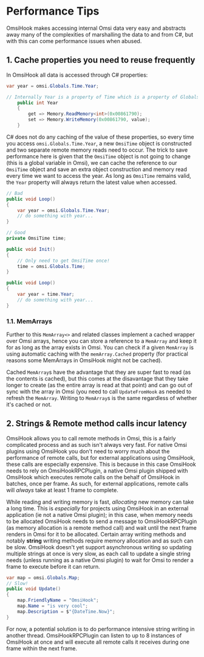 ﻿# Performance Tips
OmsiHook makes accessing internal Omsi data very easy and abstracts away many of the complexities 
of marshalling the data to and from C#, but with this can come performance issues when abused.

## 1. Cache properties you need to reuse frequently
In OmsiHook all data is accessed through C# properties:
```cs
var year = omsi.Globals.Time.Year;

// Internally Year is a property of Time which is a property of Globals:
    public int Year
    {
        get => Memory.ReadMemory<int>(0x00861790);
        set => Memory.WriteMemory(0x00861790, value);
    }
```
C# does not do any caching of the value of these properties, so every time you access 
`omsi.Globals.Time.Year`, a new `OmsiTime` object is constructed and two separate remote memory 
reads need to occur. The trick to save performance here is given that the `OmsiTime` object is 
not going to change (this is a global variable in Omsi), we can cache the reference to our `OmsiTime` 
object and save an extra object construction and memory read every time we want to access the year. 
As long as `OmsiTime` remains valid, the `Year` property will always return the latest value when 
accessed.
```cs
// Bad
public void Loop() 
{
    var year = omsi.Globals.Time.Year;
    // do something with year...
}

// Good
private OmsiTime time;

public void Init()
{
    // Only need to get OmsiTime once!
    time = omsi.Globals.Time;
}

public void Loop() 
{
    var year = time.Year;
    // do something with year...
}
```

### 1.1. MemArrays
Further to this `MemArray<>` and related classes implement a cached wrapper over Omsi arrays, hence 
you can store a reference to a `MemArray` and keep it for as long as the array exists in Omsi. You 
can check if a given `MemArray` is using automatic caching with the `memArray.Cached` property (for 
practical reasons some MemArrays in OmsiHook might not be cached). 

Cached `MemArray`s have the advantage that they are super fast to read (as the contents is cached),
but this comes at the disavantage that they take longer to create (as the entire array is read at 
that point) and can go out of sync with the array in Omsi (you need to call `UpdateFromHook` as 
needed to refresh the `MemArray`. Writing to `MemArray`s is the same regardless of whether it's 
cached or not.

## 2. Strings & Remote method calls incur latency
OmsiHook allows you to call remote methods in Omsi, this is a fairly complicated process and as such 
isn't always very fast. For native Omsi plugins using OmsiHook you don't need to worry much about the 
performance of remote calls, but for external applications using OmsiHook, these calls are especially 
expensive. This is because in this case OmsiHook needs to rely on OmsiHookRPCPlugin, a native Omsi 
plugin shipped with OmsiHook which executes remote calls on the behalf of OmsiHook in batches, once 
per frame. As such, for external applications, remote calls will *always* take at least 1 frame to 
complete.

While reading and writing memory is fast, *allocating* new memory can take a long time. This is 
*especially* for projects using OmsiHook in an external application (ie not a native Omsi plugin);
in this case, when memory needs to be allocated OmsiHook needs to send a message to OmsiHookRPCPlugin
(as memory allocation is a remote method call) and wait until the next frame renders in Omsi for it 
to be allocated. Certain array writing methods and notably **string** writing methods require memory 
allocation and as such can be slow. OmsiHook doesn't yet support asynchronous writing so updating 
multiple strings at once is very slow, as each call to update a single string needs (unless running as 
a native Omsi plugin) to wait for Omsi to render a frame to execute before it can return.

```cs
var map = omsi.Globals.Map;
// Slow!
public void Update()
{
    map.FriendlyName = "OmsiHook";
    map.Name = "is very cool";
    map.Description = $"{DateTime.Now}";
}
```

For now, a potential solution is to do performance intensive string writing in another thread. 
OmsiHookRPCPlugin can listen to up to 8 instances of OmsiHook at once and will execute all remote 
calls it receives during one frame within the next frame.
